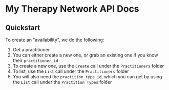 # My Therapy Network API Docs 

## Quickstart

To create an "availability", we do the following:

1. Get a practitioner
1. You can either create a new one, or grab an existing one if you know their `practitioner_id`
1. To create a new one, use the `Create` call under the `Practitioners` folder
1. To list, use the `List` call under the `Practitioners` folder
1. You will also need the `practition_type_id`, which you can get by using the `List` call under the `Practition Types` folder
